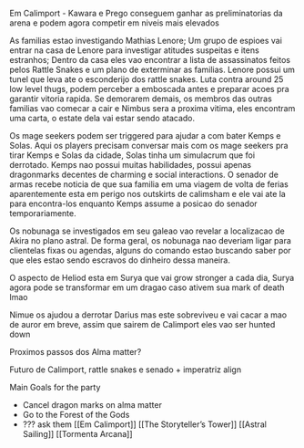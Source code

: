 Em Calimport -
Kawara e Prego conseguem ganhar as preliminatorias da arena e podem agora competir em niveis mais elevados
  
As familias estao investigando Mathias Lenore; Um grupo de espioes vai entrar na casa de Lenore para investigar atitudes suspeitas e itens estranhos; Dentro da casa eles vao encontrar a lista de assassinatos feitos pelos Rattle Snakes e um plano de exterminar as familias. Lenore possui um tunel que leva ate o esconderijo dos rattle snakes. Luta contra around 25 low level thugs, podem perceber a emboscada antes e preparar acoes pra garantir vitoria rapida. Se demorarem demais, os membros das outras familias vao comecar a cair e Nimbus sera a proxima vitima, eles encontram uma carta, o estate dela vai estar sendo atacado.
  
Os mage seekers podem ser triggered para ajudar a com bater Kemps e Solas. Aqui os players precisam conversar mais com os mage seekers pra tirar Kemps e Solas da cidade, Solas tinha um simulacrum que foi derrotado. Kemps nao possui muitas habilidades, possui apenas dragonmarks decentes de charming e social interactions. O senador de armas recebe noticia de que sua familia em uma viagem de volta de ferias aparentemente esta em perigo nos outskirts de calimsham e ele vai ate la para encontra-los enquanto Kemps assume a posicao do senador temporariamente.
  
Os nobunaga se investigados em seu galeao vao revelar a localizacao de Akira no plano astral. De forma geral, os nobunaga nao deveriam ligar para clientelas fixas ou agendas, alguns do comando estao buscando saber por que eles estao sendo escravos do dinheiro dessa maneira.
  
O aspecto de Heliod esta em Surya que vai grow stronger a cada dia, Surya agora pode se transformar em um dragao caso ativem sua mark of death lmao  
  
Nimue os ajudou a derrotar Darius mas este sobreviveu e vai cacar a mao de auror em breve, assim que sairem de Calimport eles vao ser hunted down  
  
Proximos passos dos Alma matter?
  
Futuro de Calimport, rattle snakes e senado + imperatriz align
  
Main Goals for the party
- Cancel dragon marks on alma matter
- Go to the Forest of the Gods
- ??? ask them
[[Em Calimport]]
[[The Storyteller’s Tower]]
[[Astral Sailing]]
[[Tormenta Arcana]]